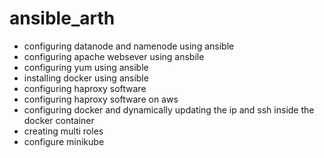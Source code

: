 # ansible_arth
- configuring datanode and namenode using ansible
- configuring apache websever using ansbile
- configuring yum using ansible
- installing docker using ansible
- configuring haproxy software
- configuring haproxy software on aws
- configuring docker and dynamically updating the ip and ssh inside the docker container
- creating multi roles
- configure minikube



